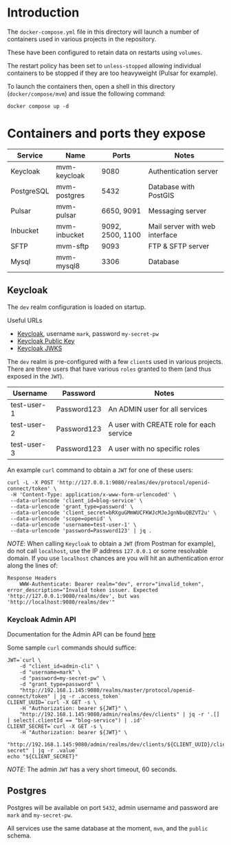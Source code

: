 # Introduction

The `docker-compose.yml` file in this directory will launch a number of containers used in various projects in the repository.

These have been configured to retain data on restarts using `volumes`.

The restart policy has been set to `unless-stopped` allowing individual containers to be stopped if they are too heavyweight (Pulsar for example).

To launch the containers then, open a shell in this directory (`docker/compose/mvm`) and issue the following command:

```shell
docker compose up -d
```

# Containers and ports they expose

| Service    | Name         | Ports            | Notes                          |
|------------|--------------|------------------|--------------------------------|
| Keycloak   | mvm-keycloak | 9080             | Authentication server          |
| PostgreSQL | mvm-postgres | 5432             | Database with PostGIS          |
| Pulsar     | mvm-pulsar   | 6650, 9091       | Messaging server               |
| Inbucket   | mvm-inbucket | 9092, 2500, 1100 | Mail server with web interface |
| SFTP       | mvm-sftp     | 9093             | FTP & SFTP server              |
| Mysql      | mvm-mysql8   | 3306             | Database                       |

## Keycloak

The `dev` realm configuration is loaded on startup.

Useful URLs

* [Keycloak](http://127.0.0.1:9080), username `mark`, password `my-secret-pw`
* [Keycloak Public Key](http://127.0.0.1:9080/realms/dev)
* [Keycloak JWKS](http://127.0.0.1:9080/realms/dev/.well-known/openid-configuration)

The `dev` realm is pre-configured with a few `client`s used in various projects. There are three users that have various `roles` granted to them (and thus exposed in the `JWT`).

| Username    | Password    | Notes                                    |
|-------------|-------------|------------------------------------------|
| test-user-1 | Password123 | An ADMIN user for all services           |
| test-user-2 | Password123 | A user with CREATE role for each service |
| test-user-3 | Password123 | A user with no specific roles            |

An example `curl` command to obtain a `JWT` for one of these users:

```shell
curl -L -X POST 'http://127.0.0.1:9080/realms/dev/protocol/openid-connect/token' \
 -H 'Content-Type: application/x-www-form-urlencoded' \
 --data-urlencode 'client_id=blog-service' \
 --data-urlencode 'grant_type=password' \
 --data-urlencode 'client_secret=bRXguGMmWUCFKWJcMJeJgnNbuQBZVT2u' \
 --data-urlencode 'scope=openid' \
 --data-urlencode 'username=test-user-1' \
 --data-urlencode 'password=Password123' | jq .
```

_NOTE_: When calling `Keycloak` to obtain a `JWT` (from Postman for example), do not call `localhost`, use the IP address `127.0.0.1` or some resolvable domain. If you use `localhost` chances
are you will hit an authentication error along the lines of:

```text
Response Headers
	WWW-Authenticate: Bearer realm="dev", error="invalid_token", error_description="Invalid token issuer. Expected 'http://127.0.0.1:9080/realms/dev', but was 'http://localhost:9080/realms/dev'"
```

### Keycloak Admin API

Documentation for the Admin API can be found [here](https://www.keycloak.org/docs-api/19.0.3/rest-api/index.html#_overview)

Some sample `curl` commands should suffice:

```shell
JWT=`curl \
	-d "client_id=admin-cli" \
	-d "username=mark" \
	-d "password=my-secret-pw" \
	-d "grant_type=password" \
	"http://192.168.1.145:9080/realms/master/protocol/openid-connect/token" | jq -r .access_token`  
CLIENT_UUID=`curl -X GET -s \
	-H "Authorization: bearer ${JWT}" \
	"http://192.168.1.145:9080/admin/realms/dev/clients" | jq -r '.[] | select(.clientId == "blog-service") | .id'`
CLIENT_SECRET=`curl -X GET -s \
	-H "Authorization: bearer ${JWT}" \
	"http://192.168.1.145:9080/admin/realms/dev/clients/${CLIENT_UUID}/client-secret" | jq -r .value`
echo "${CLIENT_SECRET}"
```

_NOTE_: The admin `JWT` has a very short timeout, 60 seconds.

## Postgres

Postgres will be available on port `5432`, admin username and password are `mark` and `my-secret-pw`.

All services use the same database at the moment, `mvm`, and the `public` schema.

